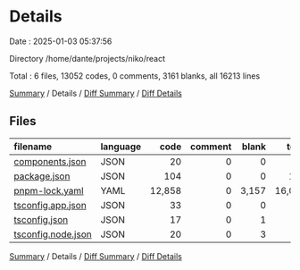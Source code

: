 # Details

Date : 2025-01-03 05:37:56

Directory /home/dante/projects/niko/react

Total : 6 files,  13052 codes, 0 comments, 3161 blanks, all 16213 lines

[Summary](results.md) / Details / [Diff Summary](diff.md) / [Diff Details](diff-details.md)

## Files
| filename | language | code | comment | blank | total |
| :--- | :--- | ---: | ---: | ---: | ---: |
| [components.json](/components.json) | JSON | 20 | 0 | 0 | 20 |
| [package.json](/package.json) | JSON | 104 | 0 | 0 | 104 |
| [pnpm-lock.yaml](/pnpm-lock.yaml) | YAML | 12,858 | 0 | 3,157 | 16,015 |
| [tsconfig.app.json](/tsconfig.app.json) | JSON | 33 | 0 | 0 | 33 |
| [tsconfig.json](/tsconfig.json) | JSON | 17 | 0 | 1 | 18 |
| [tsconfig.node.json](/tsconfig.node.json) | JSON | 20 | 0 | 3 | 23 |

[Summary](results.md) / Details / [Diff Summary](diff.md) / [Diff Details](diff-details.md)